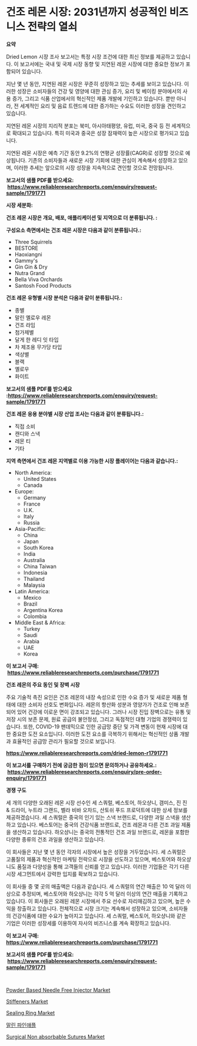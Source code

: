 <p><h1>건조 레몬 시장: 2031년까지 성공적인 비즈니스 전략의 열쇠</h1></p><p><strong>요약</strong></p>
<p><p>Dried Lemon 시장 조사 보고서는 특정 시장 조건에 대한 최신 정보를 제공하고 있습니다. 이 보고서에는 국내 및 국제 시장 동향 및 지연된 레몬 시장에 대한 중요한 정보가 포함되어 있습니다.</p><p>지난 몇 년 동안, 지연된 레몬 시장은 꾸준히 성장하고 있는 추세를 보이고 있습니다. 이러한 성장은 소비자들의 건강 및 영양에 대한 관심 증가, 요리 및 베이킹 분야에서의 사용 증가, 그리고 식품 산업에서의 혁신적인 제품 개발에 기인하고 있습니다. 뿐만 아니라, 전 세계적인 요리 및 음료 트렌드에 대한 증가하는 수요도 이러한 성장을 견인하고 있습니다.</p><p>지연된 레몬 시장의 지리적 분포는 북미, 아시아태평양, 유럽, 미국, 중국 등 전 세계적으로 확대되고 있습니다. 특히 미국과 중국은 성장 잠재력이 높은 시장으로 평가되고 있습니다.</p><p>지연된 레몬 시장은 예측 기간 동안 9.2%의 연평균 성장률(CAGR)로 성장할 것으로 예상됩니다. 기존의 소비자들과 새로운 시장 기회에 대한 관심이 계속해서 성장하고 있으며, 이러한 추세는 앞으로의 시장 성장을 지속적으로 견인할 것으로 전망됩니다.</p></p>
<p><strong>보고서의 샘플 PDF를 받으세요: &nbsp;<a href="https://www.reliableresearchreports.com/enquiry/request-sample/1791771">https://www.reliableresearchreports.com/enquiry/request-sample/1791771</a></strong></p>
<p><strong>시장 세분화:</strong></p>
<p><strong> 건조 레몬 시장은 개요, 배포, 애플리케이션 및 지역으로 더 분류됩니다. :</strong></p>
<p><strong>구성요소 측면에서는 건조 레몬 시장은 다음과 같이 분류됩니다.:</strong></p>
<p><ul><li>Three Squirrels</li><li>BESTORE</li><li>Haoxiangni</li><li>Gammy's</li><li>Gin Gin & Dry</li><li>Nutra Grand</li><li>Bella Viva Orchards</li><li>Santosh Food Products</li></ul></p>
<p><strong> 건조 레몬 유형별 시장 분석은 다음과 같이 분류됩니다.:</strong></p>
<p><ul><li>종별</li><li>말린 옐로우 레몬</li><li>건조 라임</li><li>첨가제별</li><li>달게 한 레디 잇 타입</li><li>차 제조용 무가당 타입</li><li>색상별</li><li>블랙</li><li>옐로우</li><li>화이트</li></ul></p>
<p><strong>보고서의 샘플 PDF를 받으세요 :<a href="https://www.reliableresearchreports.com/enquiry/request-sample/1791771">https://www.reliableresearchreports.com/enquiry/request-sample/1791771</a></strong></p>
<p><strong> 건조 레몬 응용 분야별 시장 산업 조사는 다음과 같이 분류됩니다.:</strong></p>
<p><ul><li>직접 소비</li><li>캔디와 스낵</li><li>레몬 티</li><li>기타</li></ul></p>
<p><strong>지역 측면에서 건조 레몬 지역별로 이용 가능한 시장 플레이어는 다음과 같습니다.:</strong></p>
<p><ul>
    <li>
        North America:
        <ul>
            <li>United States</li>
            <li>Canada</li>
        </ul>
    </li>
    <li>
        Europe:
        <ul>
            <li>Germany</li>
            <li>France</li>
            <li>U.K.</li>
            <li>Italy</li>
            <li>Russia</li>
        </ul>
    </li>
    <li>
        Asia-Pacific:
        <ul>
            <li>China</li>
            <li>Japan</li>
            <li>South Korea</li>
            <li>India</li>
            <li>Australia</li>
            <li>China Taiwan</li>
            <li>Indonesia</li>
            <li>Thailand</li>
            <li>Malaysia</li>
        </ul>
    </li>
    <li>
        Latin America:
        <ul>
            <li>Mexico</li>
            <li>Brazil</li>
            <li>Argentina Korea</li>
            <li>Colombia</li>
        </ul>
    </li>
    <li>
        Middle East & Africa:
        <ul>
            <li>Turkey</li>
            <li>Saudi</li>
            <li>Arabia</li>
            <li>UAE</li>
            <li>Korea</li>
        </ul>
    </li>
    </ul></p>
<p><strong>이 보고서 구매: &nbsp;<a href="https://www.reliableresearchreports.com/purchase/1791771">https://www.reliableresearchreports.com/purchase/1791771</a></strong></p>
<p><strong>건조 레몬의 주요 동인 및 장벽 시장</strong></p>
<p><p>주요 기술적 촉진 요인은 건조 레몬의 내장 속성으로 인한 수요 증가 및 새로운 제품 형태에 대한 소비자 선호도 변화입니다. 레몬의 항산화 성분과 영양가가 건조로 인해 보존되어 있어 건강에 이로운 면이 강조되고 있습니다. 그러나 시장 진입 장벽으로는 유통 및 저장 시의 보존 문제, 원료 공급의 불안정성, 그리고 독점적인 대형 기업의 경쟁력이 있습니다. 또한, COVID-19 팬데믹으로 인한 공급망 중단 및 가격 변동이 현재 시장에 대한 중요한 도전 요소입니다. 이러한 도전 요소를 극복하기 위해서는 혁신적인 상품 개발과 효율적인 공급망 관리가 필요할 것으로 보입니다.</p></p>
<p><strong><a href="https://www.reliableresearchreports.com/dried-lemon-r1791771">https://www.reliableresearchreports.com/dried-lemon-r1791771</a></strong></p>
<p><strong>이 보고서를 구매하기 전에 궁금한 점이 있으면 문의하거나 공유하세요.: &nbsp;<a href="https://www.reliableresearchreports.com/enquiry/pre-order-enquiry/1791771">https://www.reliableresearchreports.com/enquiry/pre-order-enquiry/1791771</a></strong></p>
<p><strong>경쟁 구도</strong></p>
<p><p>세 개의 다양한 오래된 레몬 시장 선수인 세 스쿼럴, 베스토어, 하오샹니, 갬미스, 진 진 & 드라이, 누트라 그랜드, 벨라 비바 오차드, 산토쉬 푸드 프로덕트에 대한 상세 정보를 제공하겠습니다. 세 스쿼럴은 중국의 인기 있는 스낵 브랜드로, 다양한 과일 스낵을 생산하고 있습니다. 베스토어는 중국의 건강식품 브랜드로, 건조 레몬과 다른 건조 과일 제품을 생산하고 있습니다. 하오샹니는 중국의 전통적인 건조 과일 브랜드로, 레몬을 포함한 다양한 종류의 건조 과일을 생산하고 있습니다.</p><p>이 회사들은 지난 몇 년 동안 각자의 시장에서 높은 성장을 거두었습니다. 세 스쿼럴은 고품질의 제품과 혁신적인 마케팅 전략으로 시장을 선도하고 있으며, 베스토어와 하오샹니도 품질과 다양성을 통해 고객들의 신뢰를 얻고 있습니다. 이러한 기업들은 각기 다른 시장 세그먼트에서 강력한 입지를 확보하고 있습니다.</p><p>이 회사들 중 몇 곳의 매출액은 다음과 같습니다. 세 스쿼럴의 연간 매출은 10 억 달러 이상으로 추정되며, 베스토어와 하오샹니는 각각 5 억 달러 이상의 연간 매출을 기록하고 있습니다. 이 회사들은 오래된 레몬 시장에서 주요 선수로 자리매김하고 있으며, 높은 수익을 창출하고 있습니다. 전체적으로 시장 크기는 계속해서 성장하고 있으며, 소비자들의 건강식품에 대한 수요가 높아지고 있습니다. 세 스쿼럴, 베스토어, 하오샹니와 같은 기업은 이러한 성장세를 이용하여 자사의 비즈니스를 계속 확장하고 있습니다.</p></p>
<p><strong>이 보고서 구매: &nbsp; <a href="https://www.reliableresearchreports.com/purchase/1791771">https://www.reliableresearchreports.com/purchase/1791771</a></strong></p>
<p><strong>보고서의 샘플 PDF를 받으세요: &nbsp;<a href="https://www.reliableresearchreports.com/enquiry/request-sample/1791771">https://www.reliableresearchreports.com/enquiry/request-sample/1791771</a></strong><strong></strong></p>
<p>&nbsp;</p>
<p><p><a href="https://github.com/bmorecock/Market-Research-Report-List-2/blob/main/powder-based-needle-free-injector-market.md">Powder Based Needle Free Injector Market</a></p><p><a href="https://issuu.com/reportprime-2/docs/stiffeners-market-size-2030.pptx">Stiffeners Market</a></p><p><a href="https://issuu.com/reportprime-2/docs/sealing-ring-market-size-2030.pptx">Sealing Ring Market</a></p><p><a href="https://github.com/vs10l4sfg5c/Market-Research-Report-List-1/blob/main/495853422084.md">말린 파인애플</a></p><p><a href="https://github.com/Krish2023na/Market-Research-Report-List-3/blob/main/surgical-non-absorbable-sutures-market.md">Surgical Non absorbable Sutures Market</a></p></p>